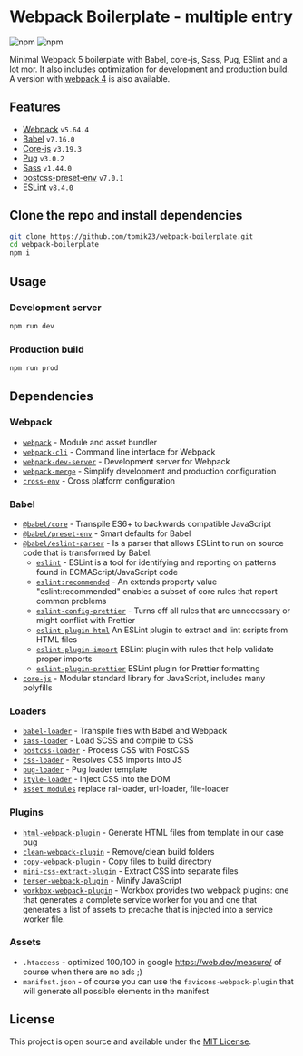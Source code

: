 # Webpack Boilerplate - multiple entry

![npm](https://img.shields.io/npm/v/webpack?label=webpack&style=for-the-badge&logo=webpack)
![npm](https://img.shields.io/npm/v/webpack-cli?label=webpack-cli&style=for-the-badge&logo=webpack)

Minimal Webpack 5 boilerplate with Babel, core-js, Sass, Pug, ESlint and a lot mor. It also includes optimization for development and production build.
A version with [webpack 4](https://github.com/tomik23/webpack-boilerplate/tree/webpack-4) is also available.

## Features

- [Webpack](https://webpack.js.org/) `v5.64.4`
- [Babel](https://babeljs.io/) `v7.16.0`
- [Core-js](https://github.com/zloirock/core-js/) `v3.19.3`
- [Pug](https://github.com/pugjs/) `v3.0.2`
- [Sass](https://sass-lang.com/) `v1.44.0`
- [postcss-preset-env](https://github.com/csstools/postcss-preset-env) `v7.0.1`
- [ESLint](https://eslint.org/) `v8.4.0`

## Clone the repo and install dependencies

```bash
git clone https://github.com/tomik23/webpack-boilerplate.git
cd webpack-boilerplate
npm i
```

## Usage

### Development server

```bash
npm run dev
```

### Production build

```bash
npm run prod
```

## Dependencies

### Webpack

- [`webpack`](https://github.com/webpack/webpack) - Module and asset bundler
- [`webpack-cli`](https://github.com/webpack/webpack-cli) - Command line interface for Webpack
- [`webpack-dev-server`](https://github.com/webpack/webpack-dev-server) - Development server for Webpack
- [`webpack-merge`](https://github.com/survivejs/webpack-merge) - Simplify development and production configuration
- [`cross-env`](https://github.com/kentcdodds/cross-env) - Cross platform configuration

### Babel

- [`@babel/core`](https://www.npmjs.com/package/@babel/core) - Transpile ES6+ to backwards compatible JavaScript
- [`@babel/preset-env`](https://babeljs.io/docs/en/babel-preset-env) - Smart defaults for Babel
- [`@babel/eslint-parser`](https://www.npmjs.com/package/@babel/eslint-parser) - Is a parser that allows ESLint to run on source code that is transformed by Babel.
  - [`eslint`](https://github.com/eslint/eslint) - ESLint is a tool for identifying and reporting on patterns found in ECMAScript/JavaScript code
  - [`eslint:recommended`](https://eslint.org/docs/user-guide/configuring#using-eslintrecommended) - An extends property value "eslint:recommended" enables a subset of core rules that report common problems
  - [`eslint-config-prettier`](https://github.com/prettier/eslint-config-prettier) - Turns off all rules that are unnecessary or might conflict with Prettier
  - [`eslint-plugin-html`](https://github.com/BenoitZugmeyer/eslint-plugin-html/) An ESLint plugin to extract and lint scripts from HTML files
  - [`eslint-plugin-import`](https://github.com/benmosher/eslint-plugin-import/) ESLint plugin with rules that help validate proper imports
  - [`eslint-plugin-prettier`](https://github.com/prettier/eslint-plugin-prettier/) ESLint plugin for Prettier formatting
- [`core-js`](https://github.com/zloirock/core-js/) - Modular standard library for JavaScript, includes many polyfills

### Loaders

- [`babel-loader`](https://webpack.js.org/loaders/babel-loader/) - Transpile files with Babel and Webpack
- [`sass-loader`](https://webpack.js.org/loaders/sass-loader/) - Load SCSS and compile to CSS
- [`postcss-loader`](https://webpack.js.org/loaders/postcss-loader/) - Process CSS with PostCSS
- [`css-loader`](https://webpack.js.org/loaders/css-loader/) - Resolves CSS imports into JS
- [`pug-loader`](https://github.com/pugjs/pug-loader/) - Pug loader template
- [`style-loader`](https://webpack.js.org/loaders/style-loader/) - Inject CSS into the DOM
- [`asset modules`](https://webpack.js.org/guides/asset-modules/#resource-assets) replace ral-loader, url-loader, file-loader

### Plugins

- [`html-webpack-plugin`](https://github.com/jantimon/html-webpack-plugin) - Generate HTML files from template in our case pug
- [`clean-webpack-plugin`](https://github.com/johnagan/clean-webpack-plugin) - Remove/clean build folders
- [`copy-webpack-plugin`](https://github.com/webpack-contrib/copy-webpack-plugin) - Copy files to build directory
- [`mini-css-extract-plugin`](https://github.com/webpack-contrib/mini-css-extract-plugin) - Extract CSS into separate files
- [`terser-webpack-plugin`](https://github.com/webpack-contrib/terser-webpack-plugin) - Minify JavaScript
- [`workbox-webpack-plugin`](https://github.com/GoogleChrome/workbox/tree/master/packages/workbox-webpack-plugin) - Workbox provides two webpack plugins: one that generates a complete service worker for you and one that generates a list of assets to precache that is injected into a service worker file.

### Assets

- `.htaccess` - optimized 100/100 in google https://web.dev/measure/ of course when there are no ads ;)
- `manifest.json` - of course you can use the `favicons-webpack-plugin` that will generate all possible elements in the manifest

## License

This project is open source and available under the [MIT License](LICENSE).
